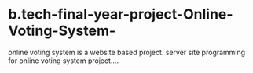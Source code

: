 # b.tech-final-year-project-Online-Voting-System-
online voting system is a website based project.
 server site programming for online voting system project....
